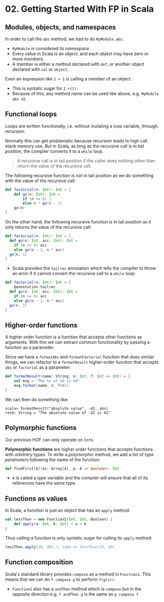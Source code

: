 # 02. Getting Started With FP in Scala

## Modules, objects, and namespaces

In order to call the `abs` method, we had to do `MyModule.abs`.

* `MyModule` is considered its *namespace*.
* Every value in Scala is an *object*, and each object may have zero or more *members*.
* A member is either a method declared with `def`, or another object declared with `val` or `object`.

Even an expression like `2 + 1` is calling a member of an object.

* This is syntatic sugar for `2.+(1)`.
* Because of this, any method name can be used like above, e.g. `MyModule abs 42`.

## Functional loops

Loops are written functionally, i.e. without mutating a loop variable, through recursion.

Normally this can get problematic because recursion leads to high call stack memory use. But in Scala, as long as the recursive call is in *tail position*, the compiler converts it to a `while` loop.

> A recursive call is in tail position if the caller does nothing other than return the value of the recursive call.

The following recursive function is *not* in tail position as we do something with the value of the recursive call:

```scala
def factorial(n: Int): Int = {
	def go(n: Int): Int = 
		if (n <= 0) 1
		else n * go(n - 1)
	go(n)
}
```

On the other hand, the following recursive function *is* in tail position as it only returns the value of the recursive call:

```scala
def factorial(n: Int): Int = {
  def go(n: Int, acc: Int): Int =
    if (n <= 0) acc
    else go(n - 1, n * acc)
  go(n, 1)
}
```

* Scala provides the `tailrec` annotation which tells the compiler to throw an error if it cannot convert the recursive call to a `while` loop:

```scala
def factorial(n: Int): Int = {
	@annotation.tailrec
  def go(n: Int, acc: Int): Int =
    if (n <= 0) acc
    else go(n - 1, n * acc)
  go(n, 1)
}
```

## Higher-order functions

A higher order function is a function that accepts other functions as arguments. With this we can extract common functionality by passing a function as a parameter.

Since we have a `formatAbs` and `formatFactorial` function that does similar things, we can refactor to a `formatResult` higher-order function that accepts `abs` or `factorial` as a parameter:

```scala
def formatResult(name: String, n: Int, f: Int => Int) = {
	val msg = "The %s of %d is %d"
	msg.format(name, n, f(n))
}
```

We can then do something like:

```
scala> formatResult("absolute value", -42, abs)
res0: String = "The absolute value of -42 is 42"
```

## Polymorphic functions

Our previous HOF can only operate on `Int`s.

**Polymorphic functions** are higher order functions that accepts functions with *arbitrary* types. To write a polymorphic method, we add a list of *type parameters* following the name of the function:

```scala
def findFirst[A](as: Array[A], p: A => boolean): Int
```

* `A` is called a *type variable* and the compiler will ensure that all of its references have the same type.

## Functions as values

In Scala, a function is just an object that has an `apply` method:

```scala
val lessThan = new Function2[Int, Int, Boolean] {
	def apply(a: Int, b: Int) = a < b
}
```

Thus calling a function is only syntatic sugar for calling its `apply` method:

```scala
lessThan.apply(10, 20) // same as lessThan(10, 20)
```

## Function composition

Scala's standard library provides `compose` as a method in `Function1`. This means that we can do `f compose g` to perform `f(g(x))`.

* `Function1` also has a `andThen` method which is `compose` but in the opposite direction e.g. `f andThen g` is the same as `g compose f`.
